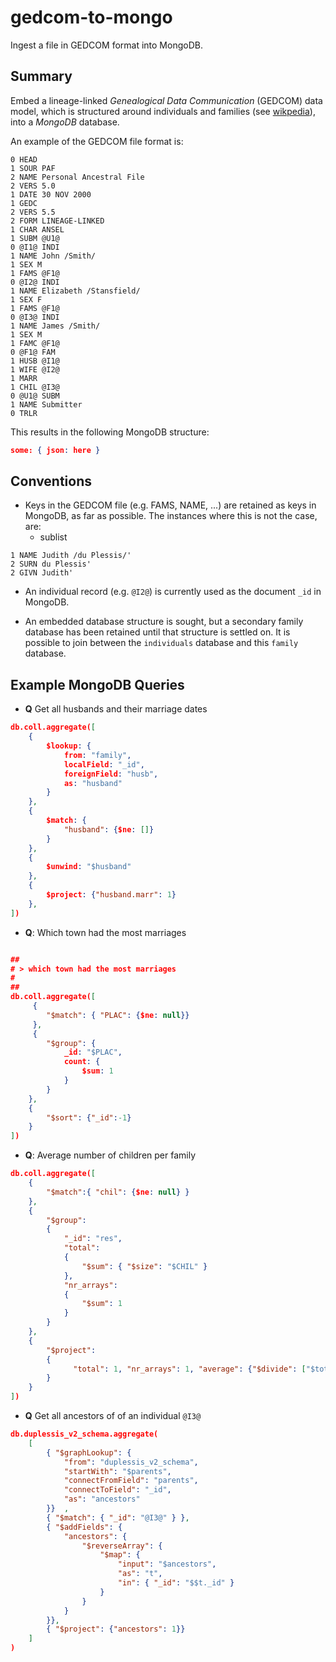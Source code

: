 # gedcom-to-mongo

Ingest a file in GEDCOM format into MongoDB.


## Summary
Embed a lineage-linked _Genealogical Data Communication_ (GEDCOM)
data model, which is structured around individuals and families 
(see [wikpedia](https://en.wikipedia.org/wiki/GEDCOM)), 
into a _MongoDB_ database.
 
 
An example of the GEDCOM file format is:
 
```
0 HEAD
1 SOUR PAF
2 NAME Personal Ancestral File
2 VERS 5.0
1 DATE 30 NOV 2000
1 GEDC
2 VERS 5.5
2 FORM LINEAGE-LINKED
1 CHAR ANSEL
1 SUBM @U1@
0 @I1@ INDI
1 NAME John /Smith/
1 SEX M
1 FAMS @F1@
0 @I2@ INDI
1 NAME Elizabeth /Stansfield/
1 SEX F
1 FAMS @F1@
0 @I3@ INDI
1 NAME James /Smith/
1 SEX M
1 FAMC @F1@
0 @F1@ FAM
1 HUSB @I1@
1 WIFE @I2@
1 MARR
1 CHIL @I3@
0 @U1@ SUBM
1 NAME Submitter
0 TRLR
```

This results in the following MongoDB structure:

```json
some: { json: here }
```

## Conventions
 * Keys in the GEDCOM file (e.g. FAMS, NAME, ...) are retained as keys in MongoDB,
as far as possible. The instances where this is not the case, are:
    -  sublist  
  ```
  1 NAME Judith /du Plessis/'
  2 SURN du Plessis'
  2 GIVN Judith' 
  ```

 * An individual record (e.g. `@I2@`) is currently used as the document 
 `_id` in MongoDB.
 
 * An embedded database structure is sought, but a secondary family
   database has been retained until that structure is settled on. 
   It is possible to join between the `individuals` database and this
   `family` database.


## Example MongoDB Queries


* **Q** Get all husbands and their marriage dates
```json
db.coll.aggregate([
    {
        $lookup: {
            from: "family",
            localField: "_id",
            foreignField: "husb",
            as: "husband"
        }
    },
    {
        $match: {
            "husband": {$ne: []}
        }
    },
    {
        $unwind: "$husband"
    },
    {
        $project: {"husband.marr": 1}
    }, 
])
```

* **Q**: Which town had the most marriages
```json

##
# > which town had the most marriages
#
##
db.coll.aggregate([
     {
        "$match": { "PLAC": {$ne: null}}
     },
     {  
        "$group": {
            _id: "$PLAC",
            count: {
                $sum: 1
            }
        }
    },
    {
        "$sort": {"_id":-1}
    }
])

```

* **Q**: Average number of children per family

```json
db.coll.aggregate([
    {
        "$match":{ "chil": {$ne: null} }
    },
    {
        "$group":
        {
            "_id": "res",
            "total":
            {
                "$sum": { "$size": "$CHIL" }
            },
            "nr_arrays":
            {
                "$sum": 1
            }
        }
    },
    {
        "$project":
        {
              "total": 1, "nr_arrays": 1, "average": {"$divide": ["$total", "$nr_arrays"]}
        }
    }
])

```

* **Q** Get all ancestors of of an individual `@I3@`
```json
db.duplessis_v2_schema.aggregate(
    [ 
        { "$graphLookup": { 
            "from": "duplessis_v2_schema", 
            "startWith": "$parents", 
            "connectFromField": "parents", 
            "connectToField": "_id", 
            "as": "ancestors"
        }}  , 
        { "$match": { "_id": "@I3@" } }, 
        { "$addFields": { 
            "ancestors": { 
                "$reverseArray": { 
                    "$map": { 
                        "input": "$ancestors", 
                        "as": "t", 
                        "in": { "_id": "$$t._id" }
                    } 
                } 
            }
        }},
        { "$project": {"ancestors": 1}}
    ]
)
```